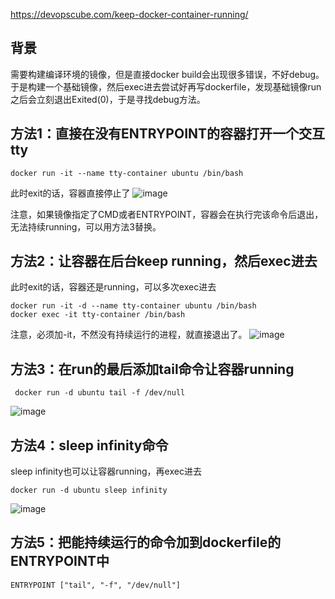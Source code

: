 https://devopscube.com/keep-docker-container-running/

## 背景

需要构建编译环境的镜像，但是直接docker build会出现很多错误，不好debug。于是构建一个基础镜像，然后exec进去尝试好再写dockerfile，发现基础镜像run之后会立刻退出Exited(0)，于是寻找debug方法。

## 方法1：直接在没有ENTRYPOINT的容器打开一个交互tty
```
docker run -it --name tty-container ubuntu /bin/bash
```
此时exit的话，容器直接停止了
![image](https://github.com/user-attachments/assets/bdf9dde9-63f7-4368-a741-c1aaf5723d6f)

注意，如果镜像指定了CMD或者ENTRYPOINT，容器会在执行完该命令后退出，无法持续running，可以用方法3替换。
## 方法2：让容器在后台keep running，然后exec进去

此时exit的话，容器还是running，可以多次exec进去
```
docker run -it -d --name tty-container ubuntu /bin/bash
docker exec -it tty-container /bin/bash
```
注意，必须加-it，不然没有持续运行的进程，就直接退出了。
![image](https://github.com/user-attachments/assets/a661f62c-68ac-4294-b24b-24453d9fe23e)

## 方法3：在run的最后添加tail命令让容器running
```
 docker run -d ubuntu tail -f /dev/null
```
![image](https://github.com/user-attachments/assets/5ad9cb03-ed23-4e74-b8df-d9578f9ef373)

## 方法4：sleep infinity命令
sleep infinity也可以让容器running，再exec进去
```
docker run -d ubuntu sleep infinity
```
![image](https://github.com/user-attachments/assets/e58f0fc0-321f-4952-aad6-8327c1d48474)

## 方法5：把能持续运行的命令加到dockerfile的ENTRYPOINT中

```
ENTRYPOINT ["tail", "-f", "/dev/null"]
```

